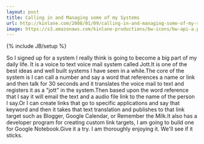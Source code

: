 ```yaml
---
layout: post
title: Calling in and Managing some of my Systems
url: http://kinlane.com/2008/01/09/calling-in-and-managing-some-of-my-systems/
image: https://s3.amazonaws.com/kinlane-productions/bw-icons/bw-api-a.png
---
```

{% include JB/setup %}
So I signed up for a system I really think is going to become a big part of my daily life.   It is a voice to text voice mail system called Jott.It is one of the best ideas and well built systems I have seen in a while.The core of the system is I can call a number and say a word that references a name or link and then talk for 30 seconds and it translates the voice mail to text and registers it as a "jott" in the system.Then based upon the word reference that I say it will email the text and a audio file link to the name of the person I say.Or I can create links that go to specific applications and say that keyword and then it takes that text translation and publishes to that link target such as Blogger, Google Calendar, or Remember the Milk.It also has a developer program for creating custom link targets, I am going to build one for Google Notebook.Give it a try.  I am thoroughly enjoying it.  We'll see if it sticks.